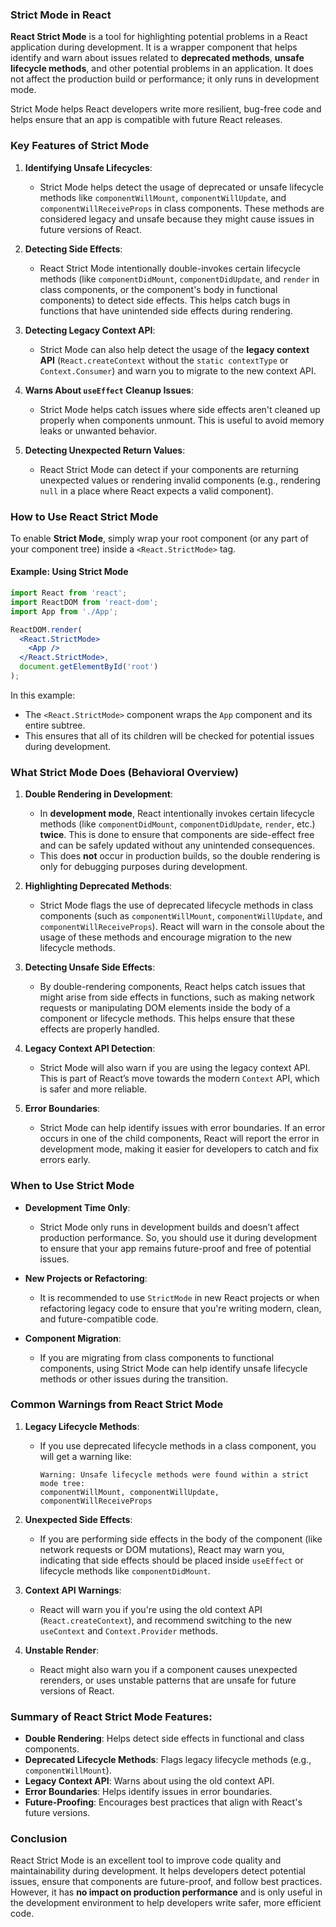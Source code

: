 ### **Strict Mode in React**

**React Strict Mode** is a tool for highlighting potential problems in a React application during development. It is a wrapper component that helps identify and warn about issues related to **deprecated methods**, **unsafe lifecycle methods**, and other potential problems in an application. It does not affect the production build or performance; it only runs in development mode.

Strict Mode helps React developers write more resilient, bug-free code and helps ensure that an app is compatible with future React releases.

### **Key Features of Strict Mode**

1. **Identifying Unsafe Lifecycles**:
   - Strict Mode helps detect the usage of deprecated or unsafe lifecycle methods like `componentWillMount`, `componentWillUpdate`, and `componentWillReceiveProps` in class components. These methods are considered legacy and unsafe because they might cause issues in future versions of React.

2. **Detecting Side Effects**:
   - React Strict Mode intentionally double-invokes certain lifecycle methods (like `componentDidMount`, `componentDidUpdate`, and `render` in class components, or the component's body in functional components) to detect side effects. This helps catch bugs in functions that have unintended side effects during rendering.

3. **Detecting Legacy Context API**:
   - Strict Mode can also help detect the usage of the **legacy context API** (`React.createContext` without the `static contextType` or `Context.Consumer`) and warn you to migrate to the new context API.

4. **Warns About `useEffect` Cleanup Issues**:
   - Strict Mode helps catch issues where side effects aren't cleaned up properly when components unmount. This is useful to avoid memory leaks or unwanted behavior.

5. **Detecting Unexpected Return Values**:
   - React Strict Mode can detect if your components are returning unexpected values or rendering invalid components (e.g., rendering `null` in a place where React expects a valid component).

### **How to Use React Strict Mode**

To enable **Strict Mode**, simply wrap your root component (or any part of your component tree) inside a `<React.StrictMode>` tag.

#### **Example: Using Strict Mode**

```jsx
import React from 'react';
import ReactDOM from 'react-dom';
import App from './App';

ReactDOM.render(
  <React.StrictMode>
    <App />
  </React.StrictMode>,
  document.getElementById('root')
);
```

In this example:
- The `<React.StrictMode>` component wraps the `App` component and its entire subtree.
- This ensures that all of its children will be checked for potential issues during development.

### **What Strict Mode Does (Behavioral Overview)**

1. **Double Rendering in Development**:
   - In **development mode**, React intentionally invokes certain lifecycle methods (like `componentDidMount`, `componentDidUpdate`, `render`, etc.) **twice**. This is done to ensure that components are side-effect free and can be safely updated without any unintended consequences.
   - This does **not** occur in production builds, so the double rendering is only for debugging purposes during development.

2. **Highlighting Deprecated Methods**:
   - Strict Mode flags the use of deprecated lifecycle methods in class components (such as `componentWillMount`, `componentWillUpdate`, and `componentWillReceiveProps`). React will warn in the console about the usage of these methods and encourage migration to the new lifecycle methods.

3. **Detecting Unsafe Side Effects**:
   - By double-rendering components, React helps catch issues that might arise from side effects in functions, such as making network requests or manipulating DOM elements inside the body of a component or lifecycle methods. This helps ensure that these effects are properly handled.

4. **Legacy Context API Detection**:
   - Strict Mode will also warn if you are using the legacy context API. This is part of React’s move towards the modern `Context` API, which is safer and more reliable.

5. **Error Boundaries**:
   - Strict Mode can help identify issues with error boundaries. If an error occurs in one of the child components, React will report the error in development mode, making it easier for developers to catch and fix errors early.

### **When to Use Strict Mode**

- **Development Time Only**: 
   - Strict Mode only runs in development builds and doesn’t affect production performance. So, you should use it during development to ensure that your app remains future-proof and free of potential issues.
  
- **New Projects or Refactoring**: 
   - It is recommended to use `StrictMode` in new React projects or when refactoring legacy code to ensure that you're writing modern, clean, and future-compatible code.

- **Component Migration**: 
   - If you are migrating from class components to functional components, using Strict Mode can help identify unsafe lifecycle methods or other issues during the transition.

### **Common Warnings from React Strict Mode**

1. **Legacy Lifecycle Methods**:
   - If you use deprecated lifecycle methods in a class component, you will get a warning like:
     ```
     Warning: Unsafe lifecycle methods were found within a strict mode tree: 
     componentWillMount, componentWillUpdate, componentWillReceiveProps
     ```

2. **Unexpected Side Effects**:
   - If you are performing side effects in the body of the component (like network requests or DOM mutations), React may warn you, indicating that side effects should be placed inside `useEffect` or lifecycle methods like `componentDidMount`.

3. **Context API Warnings**:
   - React will warn you if you're using the old context API (`React.createContext`), and recommend switching to the new `useContext` and `Context.Provider` methods.

4. **Unstable Render**:
   - React might also warn you if a component causes unexpected rerenders, or uses unstable patterns that are unsafe for future versions of React.

### **Summary of React Strict Mode Features:**

- **Double Rendering**: Helps detect side effects in functional and class components.
- **Deprecated Lifecycle Methods**: Flags legacy lifecycle methods (e.g., `componentWillMount`).
- **Legacy Context API**: Warns about using the old context API.
- **Error Boundaries**: Helps identify issues in error boundaries.
- **Future-Proofing**: Encourages best practices that align with React's future versions.

### **Conclusion**

React Strict Mode is an excellent tool to improve code quality and maintainability during development. It helps developers detect potential issues, ensure that components are future-proof, and follow best practices. However, it has **no impact on production performance** and is only useful in the development environment to help developers write safer, more efficient code.

